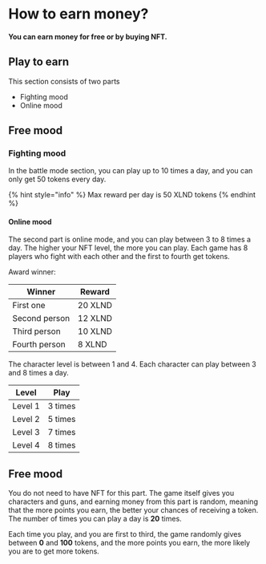 # How to earn money?

#### You can earn money for free or by buying NFT.

## Play to earn

This section consists of two parts

* Fighting mood
* Online mood

## Free mood



### Fighting mood

In the battle mode section, you can play up to 10 times a day, and you can only get 50 tokens every day.

{% hint style="info" %}
Max reward per day is 50 XLND tokens
{% endhint %}

#### Online mood

The second part is online mode, and you can play between 3 to 8 times a day. The higher your NFT level, the more you can play. Each game has 8 players who fight with each other and the first to fourth get tokens.

Award winner:

| Winner        | Reward  |
| ------------- | ------- |
| First one     | 20 XLND |
| Second person | 12 XLND |
| Third person  | 10 XLND |
| Fourth person | 8 XLND  |

The character level is between 1 and 4. Each character can play between 3 and 8 times a day.

| Level   | Play     |
| ------- | -------- |
| Level 1 | 3 times  |
| Level 2 | 5 times  |
| Level 3 | 7 times  |
| Level 4 | 8 times  |

## Free mood

You do not need to have NFT for this part. The game itself gives you characters and guns, and earning money from this part is random, meaning that the more points you earn, the better your chances of receiving a token. The number of times you can play a day is **20** times.



Each time you play, and you are first to third, the game randomly gives between **0** and **100** tokens, and the more points you earn, the more likely you are to get more tokens.

####

